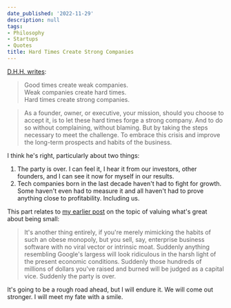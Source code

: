 ```yaml
---
date_published: '2022-11-29'
description: null
tags:
- Philosophy
- Startups
- Quotes
title: Hard Times Create Strong Companies
---
```


[D.H.H. writes](https://world.hey.com/dhh/hard-times-make-strong-companies-f38edd00):

> Good times create weak companies.<br>
> Weak companies create hard times.<br>
> Hard times create strong companies.<br>

> As a founder, owner, or executive, your mission, should you choose to accept it, is to let these hard times forge a strong company. And to do so without complaining, without blaming. But by taking the steps necessary to meet the challenge. To embrace this crisis and improve the long-term prospects and habits of the business.

I think he's right, particularly about two things:

1. The party is over. I can feel it, I hear it from our investors, other founders, and I can see it now for myself in our results.
2. Tech companies born in the last decade haven't had to fight for growth. Some haven't even had to measure it and all haven't had to prove anything close to profitability. Including us.

This part relates to [my earlier post](/blog/small) on the topic of valuing what's great about being small:

> It's another thing entirely, if you're merely mimicking the habits of such an obese monopoly, but you sell, say, enterprise business software with no viral vector or intrinsic moat. Suddenly anything resembling Google's largess will look ridiculous in the harsh light of the present economic conditions. Suddenly those hundreds of millions of dollars you've raised and burned will be judged as a capital vice. Suddenly the party is over.

It's going to be a rough road ahead, but I will endure it. We will come out stronger. I will meet my fate with a smile.